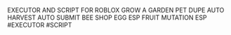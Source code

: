 EXECUTOR AND SCRIPT FOR ROBLOX GROW A GARDEN
PET DUPE
AUTO HARVEST
AUTO SUBMIT
BEE SHOP
EGG ESP
FRUIT MUTATION ESP
#EXECUTOR
#SCRIPT
